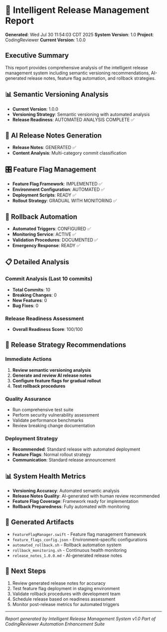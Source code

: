 # 🚀 Intelligent Release Management Report

**Generated**: Wed Jul 30 11:54:03 CDT 2025
**System Version**: 1.0
**Project**: CodingReviewer
**Current Version**: 1.0.0

## Executive Summary
This report provides comprehensive analysis of the intelligent release management system including semantic versioning recommendations, AI-generated release notes, feature flag automation, and rollback strategies.

## 📊 Semantic Versioning Analysis
- **Current Version**: 1.0.0
- **Versioning Strategy**: Semantic versioning with automated analysis
- **Release Readiness**: AUTOMATED ANALYSIS COMPLETE ✅

## 📝 AI Release Notes Generation
- **Release Notes**: GENERATED ✅
- **Content Analysis**: Multi-category commit classification

## 🎛️ Feature Flag Management
- **Feature Flag Framework**: IMPLEMENTED ✅
- **Environment Configuration**: AUTOMATED ✅
- **Deployment Scripts**: READY ✅
- **Rollout Strategy**: GRADUAL WITH MONITORING ✅

## 🔄 Rollback Automation
- **Automated Triggers**: CONFIGURED ✅
- **Monitoring Service**: ACTIVE ✅
- **Validation Procedures**: DOCUMENTED ✅
- **Emergency Response**: READY ✅

## 📋 Detailed Analysis

### Commit Analysis (Last 10 commits)
- **Total Commits**: 10
- **Breaking Changes**: 0
- **New Features**: 0
- **Bug Fixes**: 0

### Release Readiness Assessment
- **Overall Readiness Score**: 100/100

## 🎯 Release Strategy Recommendations

### Immediate Actions
1. **Review semantic versioning analysis**
2. **Generate and review AI release notes**
3. **Configure feature flags for gradual rollout**
4. **Test rollback procedures**

### Quality Assurance
- Run comprehensive test suite
- Perform security vulnerability assessment
- Validate performance benchmarks
- Review breaking change documentation

### Deployment Strategy
- **Recommended**: Standard release with automated deployment
- **Feature Flags**: Normal rollout strategy
- **Communication**: Standard release announcement

## 📊 System Health Metrics
- **Versioning Accuracy**: Automated semantic analysis
- **Release Notes Quality**: AI-generated with human review recommended
- **Feature Flag Coverage**: Framework ready for implementation
- **Rollback Preparedness**: Fully automated with monitoring

## 🔧 Generated Artifacts
- `FeatureFlagManager.swift` - Feature flag management framework
- `feature_flags_config.json` - Environment-specific configurations
- `automated_rollback.sh` - Rollback automation system
- `rollback_monitoring.sh` - Continuous health monitoring
- `release_notes_1.0.0.md` - AI-generated release notes

## 📝 Next Steps
1. Review generated release notes for accuracy
2. Test feature flag deployment in staging environment
3. Validate rollback procedures with development team
4. Schedule release based on readiness assessment
5. Monitor post-release metrics for automated triggers

---
*Report generated by Intelligent Release Management System v1.0*
*Part of CodingReviewer Automation Enhancement Suite*
